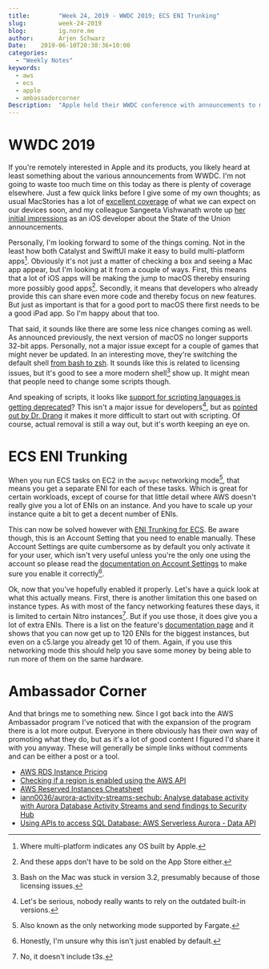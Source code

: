 ```yaml
---
title:        "Week 24, 2019 - WWDC 2019; ECS ENI Trunking"
slug:         week-24-2019
blog:         ig.nore.me
author:       Arjen Schwarz
Date:    2019-06-10T20:38:36+10:00
categories:
  - "Weekly Notes"
keywords:
  - aws
  - ecs
  - apple
  - ambassadorcorner
Description:  "Apple held their WWDC conference with announcements to make everyone happy, including me. In the meantime AWS released a new capability for ECS that allows you to assign far more ENIs for your awsvpc networking tasks. I'm also introducing a new segment to these notes."
---
```


# WWDC 2019

If you're remotely interested in Apple and its products, you likely heard at least something about the various announcements from WWDC. I'm not going to waste too much time on this today as there is plenty of coverage elsewhere. Just a few quick links before I give some of my own thoughts; as usual MacStories has a lot of [excellent coverage](https://www.macstories.net/tag/wwdc-2019/) of what we can expect on our devices soon, and my colleague Sangeeta Vishwanath wrote up [her initial impressions](https://medium.com/digio-australia/wwdc-2019-updates-ae203a3f2f8) as an iOS developer about the State of the Union announcements.

Personally, I'm looking forward to some of the things coming. Not in the least how both Catalyst and SwiftUI make it easy to build multi-platform apps[^1]. Obviously it's not just a matter of checking a box and seeing a Mac app appear, but I'm looking at it from a couple of ways. First, this means that a lot of iOS apps will be making the jump to macOS thereby ensuring more possibly good apps[^2]. Secondly, it means that developers who already provide this can share even more code and thereby focus on new features. But just as important is that for a good port to macOS there first needs to be a good iPad app. So I'm happy about that too.

That said, it sounds like there are some less nice changes coming as well. As announced previously, the next version of macOS no longer supports 32-bit apps. Personally, not a major issue except for a couple of games that might never be updated. In an interesting move, they're switching the default shell [from bash to zsh](https://www.theverge.com/2019/6/4/18651872/apple-macos-catalina-zsh-bash-shell-replacement-features). It sounds like this is related to licensing issues, but it's good to see a more modern shell[^3] show up. It might mean that people need to change some scripts though.

And speaking of scripts, it looks like [support for scripting languages is getting deprecated](https://www.macobserver.com/analysis/macos-catalina-deprecates-unix-scripting-languages/)? This isn't a major issue for developers[^4], but as [pointed out by Dr. Drang](https://leancrew.com/all-this/2019/06/deprecating-scripting/) it makes it more difficult to start out with scripting. Of course, actual removal is still a way out, but it's worth keeping an eye on.

# ECS ENI Trunking

When you run ECS tasks on EC2 in the `awsvpc` networking mode[^5], that means you get a separate ENI for each of these tasks. Which is great for certain workloads, except of course for that little detail where AWS doesn't really give you a lot of ENIs on an instance. And you have to scale up your instance quite a bit to get a decent number of ENIs.

This can now be solved however with [ENI Trunking for ECS]([https://aws.amazon.com/about-aws/whats-new/2019/06/Amazon-ECS-Improves-ENI-Density-Limits-for-awsvpc-Networking-Mode/]). Be aware though, this is an Account Setting that you need to enable manually. These Account Settings are quite cumbersome as by default you only activate it for your user, which isn't very useful unless you're the only one using the account so please read the [documentation on Account Settings](https://docs.aws.amazon.com/AmazonECS/latest/developerguide/ecs-account-settings.html) to make sure you enable it correctly[^6].

Ok, now that you've hopefully enabled it properly. Let's have a quick look at what this actually means. First, there is another limitation this one based on instance types. As with most of the fancy networking features these days, it is limited to certain Nitro instances[^7]. But if you use those, it does give you a lot of extra ENIs. There is a list on the feature's [documentation page](https://docs.aws.amazon.com/AmazonECS/latest/developerguide/container-instance-eni.html) and it shows that you can now get up to 120 ENIs for the biggest instances, but even on a c5.large you already get 10 of them. Again, if you use this networking mode this should help you save some money by being able to run more of them on the same hardware.

# Ambassador Corner

And that brings me to something new. Since I got back into the AWS Ambassador program I've noticed that with the expansion of the program there is a lot more output. Everyone in there obviously has their own way of promoting what they do, but as it's a lot of good content I figured I'd share it with you anyway. These will generally be simple links without comments and can be either a post or a tool.

* [AWS RDS Instance Pricing](https://cloudbanshee.com/rds)
* [Checking if a region is enabled using the AWS API](https://www.cloudar.be/awsblog/checking-if-a-region-is-enabled-using-the-aws-api/)
* [AWS Reserved Instances Cheatsheet](https://blog.rowanudell.com/aws-reserved-instances-cheatsheet/)
* [iann0036/aurora-activity-streams-sechub: Analyse database activity with Aurora Database Activity Streams and send findings to Security Hub](https://github.com/iann0036/aurora-activity-streams-sechub)
* [Using APIs to access SQL Database: AWS Serverless Aurora - Data API](https://www.linkedin.com/pulse/using-apis-access-sql-database-aws-serverless-aurora-sharma/)

[^1]:	Where multi-platform indicates any OS built by Apple.

[^2]:	And these apps don't have to be sold on the App Store either.

[^3]:	Bash on the Mac was stuck in version 3.2, presumably because of those licensing issues.

[^4]:	Let's be serious, nobody really wants to rely on the outdated built-in versions.

[^5]:	Also known as the only networking mode supported by Fargate.

[^6]:	Honestly, I'm unsure why this isn't just enabled by default.

[^7]:	No, it doesn't include t3s.